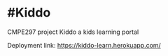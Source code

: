 #Kiddo
=============

CMPE297 project Kiddo a kids learning portal

Deployment link: https://kiddo-learn.herokuapp.com/
